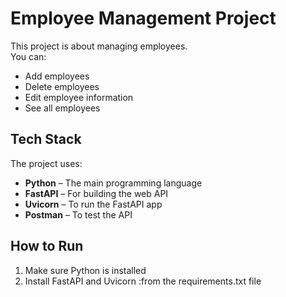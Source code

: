 # Employee Management Project

This project is about managing employees.  
You can:

- Add employees  
- Delete employees  
- Edit employee information  
- See all employees  

## Tech Stack

The project uses:

- **Python** – The main programming language  
- **FastAPI** – For building the web API  
- **Uvicorn** – To run the FastAPI app  
- **Postman** – To test the API

## How to Run

1. Make sure Python is installed  
2. Install FastAPI and Uvicorn :from the requirements.txt file



